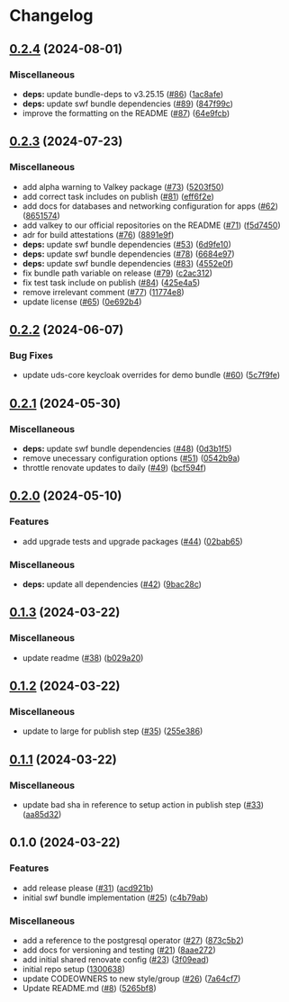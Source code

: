 # Changelog

## [0.2.4](https://github.com/defenseunicorns/uds-software-factory/compare/v0.2.3...v0.2.4) (2024-08-01)


### Miscellaneous

* **deps:** update bundle-deps to v3.25.15 ([#86](https://github.com/defenseunicorns/uds-software-factory/issues/86)) ([1ac8afe](https://github.com/defenseunicorns/uds-software-factory/commit/1ac8afe7522b2905be1cca2c5ce594e96bfb565b))
* **deps:** update swf bundle dependencies ([#89](https://github.com/defenseunicorns/uds-software-factory/issues/89)) ([847f99c](https://github.com/defenseunicorns/uds-software-factory/commit/847f99c71e6f1f96baca5a7ccc51327a4d697ce5))
* improve the formatting on the README ([#87](https://github.com/defenseunicorns/uds-software-factory/issues/87)) ([64e9fcb](https://github.com/defenseunicorns/uds-software-factory/commit/64e9fcbc0026b415ffb3e2d90026d7de84c470d3))

## [0.2.3](https://github.com/defenseunicorns/uds-software-factory/compare/v0.2.2...v0.2.3) (2024-07-23)


### Miscellaneous

* add alpha warning to Valkey package ([#73](https://github.com/defenseunicorns/uds-software-factory/issues/73)) ([5203f50](https://github.com/defenseunicorns/uds-software-factory/commit/5203f50310ba088f7ad99e5bcbfd18a99e561ec6))
* add correct task includes on publish ([#81](https://github.com/defenseunicorns/uds-software-factory/issues/81)) ([eff6f2e](https://github.com/defenseunicorns/uds-software-factory/commit/eff6f2e03af8f8aa1387cd2ab63c4384e7f3f2b5))
* add docs for databases and networking configuration for apps ([#62](https://github.com/defenseunicorns/uds-software-factory/issues/62)) ([8651574](https://github.com/defenseunicorns/uds-software-factory/commit/8651574405509ee34995ed51bc3b59a9771ada11))
* add valkey to our official repositories on the README ([#71](https://github.com/defenseunicorns/uds-software-factory/issues/71)) ([f5d7450](https://github.com/defenseunicorns/uds-software-factory/commit/f5d745082e050c544d39d3bf2d04ae18caa4c492))
* adr for build attestations ([#76](https://github.com/defenseunicorns/uds-software-factory/issues/76)) ([8891e9f](https://github.com/defenseunicorns/uds-software-factory/commit/8891e9fd9a57df8bb4b5289c138c49396470eaa5))
* **deps:** update swf bundle dependencies ([#53](https://github.com/defenseunicorns/uds-software-factory/issues/53)) ([6d9fe10](https://github.com/defenseunicorns/uds-software-factory/commit/6d9fe10931d78a57705d2c193038d2d625ec136b))
* **deps:** update swf bundle dependencies ([#78](https://github.com/defenseunicorns/uds-software-factory/issues/78)) ([6684e97](https://github.com/defenseunicorns/uds-software-factory/commit/6684e972aad60513e50eab8a2f3ef1e1eb0ac9ea))
* **deps:** update swf bundle dependencies ([#83](https://github.com/defenseunicorns/uds-software-factory/issues/83)) ([4552e0f](https://github.com/defenseunicorns/uds-software-factory/commit/4552e0fcd854578a2844f09c3bc0ca4a572d07b5))
* fix bundle path variable on release ([#79](https://github.com/defenseunicorns/uds-software-factory/issues/79)) ([c2ac312](https://github.com/defenseunicorns/uds-software-factory/commit/c2ac3128771a78fc89bdd6341308641068de4c47))
* fix test task include on publish ([#84](https://github.com/defenseunicorns/uds-software-factory/issues/84)) ([425e4a5](https://github.com/defenseunicorns/uds-software-factory/commit/425e4a5543418ad50a8103eb4fca13e66cc77f33))
* remove irrelevant comment ([#77](https://github.com/defenseunicorns/uds-software-factory/issues/77)) ([11774e8](https://github.com/defenseunicorns/uds-software-factory/commit/11774e893f22bd94821cd47f8f32fae34cae3599))
* update license ([#65](https://github.com/defenseunicorns/uds-software-factory/issues/65)) ([0e692b4](https://github.com/defenseunicorns/uds-software-factory/commit/0e692b4e10a8795eb8a4a7dbb8519c5bc4e1afa9))

## [0.2.2](https://github.com/defenseunicorns/uds-software-factory/compare/v0.2.1...v0.2.2) (2024-06-07)


### Bug Fixes

* update uds-core keycloak overrides for demo bundle ([#60](https://github.com/defenseunicorns/uds-software-factory/issues/60)) ([5c7f9fe](https://github.com/defenseunicorns/uds-software-factory/commit/5c7f9fea76ec074a17555109fc55f733e3d27747))

## [0.2.1](https://github.com/defenseunicorns/uds-software-factory/compare/v0.2.0...v0.2.1) (2024-05-30)


### Miscellaneous

* **deps:** update swf bundle dependencies ([#48](https://github.com/defenseunicorns/uds-software-factory/issues/48)) ([0d3b1f5](https://github.com/defenseunicorns/uds-software-factory/commit/0d3b1f5ab491dd96842aeb4f0eb26030f59038db))
* remove unecessary configuration options ([#51](https://github.com/defenseunicorns/uds-software-factory/issues/51)) ([0542b9a](https://github.com/defenseunicorns/uds-software-factory/commit/0542b9a49315ed1b9f2c2d8a60f601bf7e018e44))
* throttle renovate updates to daily ([#49](https://github.com/defenseunicorns/uds-software-factory/issues/49)) ([bcf594f](https://github.com/defenseunicorns/uds-software-factory/commit/bcf594faaf43183bece31d46dd693014ded288c8))

## [0.2.0](https://github.com/defenseunicorns/uds-software-factory/compare/v0.1.3...v0.2.0) (2024-05-10)


### Features

* add upgrade tests and upgrade packages ([#44](https://github.com/defenseunicorns/uds-software-factory/issues/44)) ([02bab65](https://github.com/defenseunicorns/uds-software-factory/commit/02bab6547e3de814097e6b13f066e108bf7d9d8f))


### Miscellaneous

* **deps:** update all dependencies ([#42](https://github.com/defenseunicorns/uds-software-factory/issues/42)) ([9bac28c](https://github.com/defenseunicorns/uds-software-factory/commit/9bac28c92f25ff374666c112386235552e3a290d))

## [0.1.3](https://github.com/defenseunicorns/uds-software-factory/compare/v0.1.2...v0.1.3) (2024-03-22)


### Miscellaneous

* update readme ([#38](https://github.com/defenseunicorns/uds-software-factory/issues/38)) ([b029a20](https://github.com/defenseunicorns/uds-software-factory/commit/b029a20518d4be5ea3fbb5184432724dd07463a9))

## [0.1.2](https://github.com/defenseunicorns/uds-software-factory/compare/v0.1.1...v0.1.2) (2024-03-22)


### Miscellaneous

* update to large for publish step ([#35](https://github.com/defenseunicorns/uds-software-factory/issues/35)) ([255e386](https://github.com/defenseunicorns/uds-software-factory/commit/255e386daa9f3dc7cc90280c99cce5bfe56c6232))

## [0.1.1](https://github.com/defenseunicorns/uds-software-factory/compare/v0.1.0...v0.1.1) (2024-03-22)


### Miscellaneous

* update bad sha in reference to setup action in publish step ([#33](https://github.com/defenseunicorns/uds-software-factory/issues/33)) ([aa85d32](https://github.com/defenseunicorns/uds-software-factory/commit/aa85d32c502d3f65fbcb6ee826be62bb7e30f3aa))

## 0.1.0 (2024-03-22)


### Features

* add release please ([#31](https://github.com/defenseunicorns/uds-software-factory/issues/31)) ([acd921b](https://github.com/defenseunicorns/uds-software-factory/commit/acd921b0d23a8b405aefd83d2f5515d59d20808b))
* initial swf bundle implementation ([#25](https://github.com/defenseunicorns/uds-software-factory/issues/25)) ([c4b79ab](https://github.com/defenseunicorns/uds-software-factory/commit/c4b79ab74751f1070a14d250b8df54ef347dee10))


### Miscellaneous

* add a reference to the postgresql operator ([#27](https://github.com/defenseunicorns/uds-software-factory/issues/27)) ([873c5b2](https://github.com/defenseunicorns/uds-software-factory/commit/873c5b2cbe7c3b13203f4d4adc4d605ef1bf5b3c))
* add docs for versioning and testing ([#21](https://github.com/defenseunicorns/uds-software-factory/issues/21)) ([8aae272](https://github.com/defenseunicorns/uds-software-factory/commit/8aae272c6672454c2d62c96716e3b392c1004c9f))
* add initial shared renovate config ([#23](https://github.com/defenseunicorns/uds-software-factory/issues/23)) ([3f09ead](https://github.com/defenseunicorns/uds-software-factory/commit/3f09eadcad4a7c7a243b4709c512294dc26baea4))
* initial repo setup ([1300638](https://github.com/defenseunicorns/uds-software-factory/commit/13006386410daf91f164512cf4f56a29326d40d9))
* update CODEOWNERS to new style/group ([#26](https://github.com/defenseunicorns/uds-software-factory/issues/26)) ([7a64cf7](https://github.com/defenseunicorns/uds-software-factory/commit/7a64cf79dfb7a1de3689f6f567e2fee85449f9b6))
* Update README.md ([#8](https://github.com/defenseunicorns/uds-software-factory/issues/8)) ([5265bf8](https://github.com/defenseunicorns/uds-software-factory/commit/5265bf8478824773ad8a840d626a4d7cf6d097b1))
